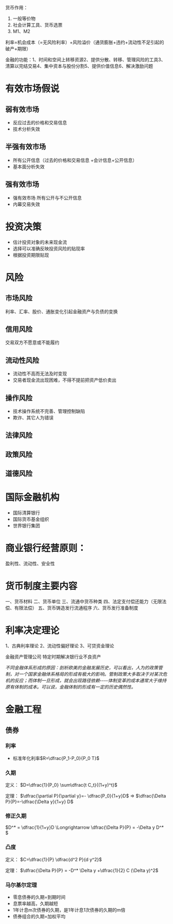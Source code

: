 货币作用：
1. 一般等价物
2. 社会计算工具、货币选票
3. M1、M2

利率=机会成本（=无风险利率）+风险溢价（通货膨胀+违约+流动性不足引起的破产+期限）

金融的功能：1、时间和空间上转移资源2、提供分散、转移、管理风险的工具3、清算以完结交易4、集中资本与股份分割5、提供价值信息6、解决激励问题

# 有效市场假说
## 弱有效市场
- 反应过去的价格和交易信息
- 技术分析失效
## 半强有效市场
- 所有公开信息（过去的价格和交易信息 +会计信息+公开信息）
- 基本面分析失效
## 强有效市场
- 强有效市场	所有公开与不公开信息
- 内幕交易失效

# 投资决策
- 估计投资对象的未来现金流
- 选择可以准确反映投资风险的贴现率
- 根据投资期限贴现

# 风险
## 市场风险
利率、汇率、股价、通胀变化引起金融资产与负债的变换
## 信用风险
交易双方不愿意或不能履约
## 流动性风险
-	流动性不高而无法及时变现
- 交易者现金流出现困难，不得不提前把资产低价卖出
## 操作风险
-	技术操作系统不完善、管理控制缺陷
-	欺诈、其它人为错误
## 法律风险
## 政策风险
## 道德风险

# 国际金融机构
- 国际清算银行
- 国际货币基金组织
- 世界银行集团

# 商业银行经营原则：
盈利性、流动性、安全性

# 货币制度主要内容
一、货币材料
二、货币单位
三、流通中货币种类
四、法定支付偿还能力（无限法偿、有限法偿）
五、货币铸造发行流通程序
六、货币发行准备制度

# 利率决定理论
1、古典利率理论
2、流动性偏好理论
3、可贷资金理论

金融资产管理公司
特定时期解决银行业不良资产

*不同金融体系形成的原因：剖析欧美的金融发展历史，可以看出，人为的政策管制，对一个国家金融体系格局的形成有极大的影响。管制政策大多取决于对某次危机的反应；而体制一旦形成，就会出现路径依赖----体制变革的成本通常大于维持原有体制的成本。可以说，金融体制的形成有一定的历史偶然性。*

# 金融工程
## 债券
### 利率
- 标准年化利率$R=\dfrac{P_1-P_0}{P_0 T}$

### 久期

定义：
$D=\dfrac{1}{P_0} \sum\dfrac{t C_t}{(1+y)^t}$

定理：
$\dfrac{\partial P}{\partial y}=- \dfrac{P_0}{1+y}D$
$\Longrightarrow$
$\dfrac{\Delta P}{P}=-\dfrac{\Delta y}{1+y} D$

### 修正久期
$D^* = \dfrac{1}{1+y}D  \Longrightarrow  \dfrac{\Delta P}{P} = -\Delta y D^* $

### 凸度
定义：
$C=\dfrac{1}{P} \dfrac{d^2 P}{d y^2}$

定理：
$\dfrac{\Delta P}{P} = -D^* \Delta y +\dfrac{1}{2} C (\Delta y)^2$

### 马尔基尔定理
- 零息债券的久期=到期时间
- 息票率越高，久期越短
- 1年计息m次债券的久期，是1年计息1次债券的久期的m倍
- 债券组合的久期=加权平均

